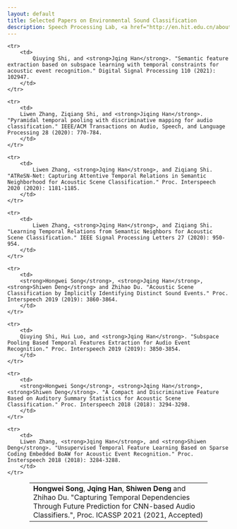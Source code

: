 ```yaml
---
layout: default
title: Selected Papers on Environmental Sound Classification
description: Speech Processing Lab, <a href="http://en.hit.edu.cn/about/overview?s=info" style="color:pink;">&#64;Harbin Institute of Technology</a>, China <br><a href="./" style="color:Gold;"><strong>&#128073 Visualization</strong></a>;   <a href="https://github.com/hackerekcah/ESRelation" style="color:Orange;"><strong>&#128073; Code Repository</strong></a>
---
```


<table style="table-layout:fixed;width:80%;margin-left:auto;margin-right:auto;">
    <tr>
        <td>
        <strong>Hongwei Song</strong>, <strong>Jqing Han</strong>, <strong>Shiwen Deng</strong> and Zhihao Du. "Capturing Temporal Dependencies Through Future Prediction for CNN-based Audio Classifiers.", Proc. ICASSP 2021 (2021, Accepted)
        </td>
    </tr>

    <tr>
        <td>
            Qiuying Shi, and <strong>Jqing Han</strong>. "Semantic feature extraction based on subspace learning with temporal constraints for acoustic event recognition." Digital Signal Processing 110 (2021): 102947.
        </td>
    </tr>

    <tr>
        <td>
        Liwen Zhang, Ziqiang Shi, and <strong>Jiqing Han</strong>. "Pyramidal temporal pooling with discriminative mapping for audio classification." IEEE/ACM Transactions on Audio, Speech, and Language Processing 28 (2020): 770-784.
        </td>
    </tr>

    <tr>
        <td>
            Liwen Zhang, <strong>Jqing Han</strong>, and Ziqiang Shi. "ATReSN-Net: Capturing Attentive Temporal Relations in Semantic Neighborhood for Acoustic Scene Classification." Proc. Interspeech 2020 (2020): 1181-1185.
        </td>
    </tr>

    <tr>
        <td>
            Liwen Zhang, <strong>Jqing Han</strong>, and Ziqiang Shi. "Learning Temporal Relations from Semantic Neighbors for Acoustic Scene Classification." IEEE Signal Processing Letters 27 (2020): 950-954.
        </td>
    </tr>

    <tr>
        <td>
        <strong>Hongwei Song</strong>, <strong>Jqing Han</strong>, <strong>Shiwen Deng</strong> and Zhihao Du. "Acoustic Scene Classification by Implicitly Identifying Distinct Sound Events." Proc. Interspeech 2019 (2019): 3860-3864.
        </td>
    </tr>

    <tr>
        <td>
        Qiuying Shi, Hui Luo, and <strong>Jqing Han</strong>. "Subspace Pooling Based Temporal Features Extraction for Audio Event Recognition." Proc. Interspeech 2019 (2019): 3850-3854.
        </td>
    </tr>

    <tr>
        <td>
        <strong>Hongwei Song</strong>, <strong>Jqing Han</strong>, <strong>Shiwen Deng</strong>. "A Compact and Discriminative Feature Based on Auditory Summary Statistics for Acoustic Scene Classification." Proc. Interspeech 2018 (2018): 3294-3298.
        </td>
    </tr>

    <tr>
        <td>
        Liwen Zhang, <strong>Jqing Han</strong>, and <strong>Shiwen Deng</strong>. "Unsupervised Temporal Feature Learning Based on Sparse Coding Embedded BoAW for Acoustic Event Recognition." Proc. Insterspeech 2018 (2018): 3284-3288.
        </td>
    </tr>
</table>